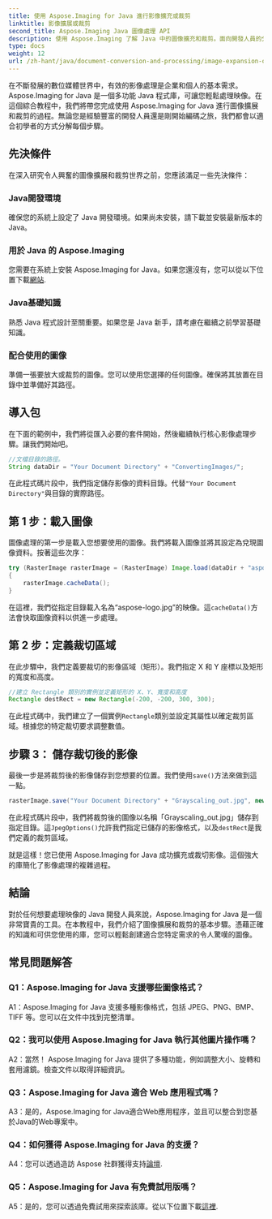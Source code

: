 ```yaml
---
title: 使用 Aspose.Imaging for Java 進行影像擴充或裁剪
linktitle: 影像擴展或裁剪
second_title: Aspose.Imaging Java 圖像處理 API
description: 使用 Aspose.Imaging 了解 Java 中的圖像擴充和裁剪。面向開發人員的分步教程。提高您的影像處理技能。
type: docs
weight: 12
url: /zh-hant/java/document-conversion-and-processing/image-expansion-or-cropping/
---
```

在不斷發展的數位媒體世界中，有效的影像處理是企業和個人的基本需求。 Aspose.Imaging for Java 是一個多功能 Java 程式庫，可讓您輕鬆處理映像。在這個綜合教程中，我們將帶您完成使用 Aspose.Imaging for Java 進行圖像擴展和裁剪的過程。無論您是經驗豐富的開發人員還是剛開始編碼之旅，我們都會以適合初學者的方式分解每個步驟。

## 先決條件

在深入研究令人興奮的圖像擴展和裁剪世界之前，您應該滿足一些先決條件：

### Java開發環境

確保您的系統上設定了 Java 開發環境。如果尚未安裝，請下載並安裝最新版本的 Java。

### 用於 Java 的 Aspose.Imaging

您需要在系統上安裝 Aspose.Imaging for Java。如果您還沒有，您可以從以下位置下載[網站](https://releases.aspose.com/imaging/java/).

### Java基礎知識

熟悉 Java 程式設計至關重要。如果您是 Java 新手，請考慮在繼續之前學習基礎知識。

### 配合使用的圖像

準備一張要放大或裁剪的圖像。您可以使用您選擇的任何圖像。確保將其放置在目錄中並準備好其路徑。

## 導入包

在下面的範例中，我們將從匯入必要的套件開始，然後繼續執行核心影像處理步驟。讓我們開始吧。

```java
//文檔目錄的路徑。
String dataDir = "Your Document Directory" + "ConvertingImages/";
```

在此程式碼片段中，我們指定儲存影像的資料目錄。代替`"Your Document Directory"`與目錄的實際路徑。

## 第 1 步：載入圖像

圖像處理的第一步是載入您想要使用的圖像。我們將載入圖像並將其設定為兌現圖像資料。按著這些次序：

```java
try (RasterImage rasterImage = (RasterImage) Image.load(dataDir + "aspose-logo.jpg"))
{
    rasterImage.cacheData();
}
```

在這裡，我們從指定目錄載入名為“aspose-logo.jpg”的映像。這`cacheData()`方法會快取圖像資料以供進一步處理。

## 第 2 步：定義裁切區域

在此步驟中，我們定義要裁切的影像區域（矩形）。我們指定 X 和 Y 座標以及矩形的寬度和高度。

```java
//建立 Rectangle 類別的實例並定義矩形的 X、Y、寬度和高度
Rectangle destRect = new Rectangle(-200, -200, 300, 300);
```

在此程式碼中，我們建立了一個實例`Rectangle`類別並設定其屬性以確定裁剪區域。根據您的特定裁切要求調整數值。

## 步驟 3： 儲存裁切後的影像

最後一步是將裁剪後的影像儲存到您想要的位置。我們使用`save()`方法來做到這一點。 

```java
rasterImage.save("Your Document Directory" + "Grayscaling_out.jpg", new JpegOptions(), destRect);
```

在此程式碼片段中，我們將裁剪後的圖像以名稱「Grayscaling_out.jpg」儲存到指定目錄。這`JpegOptions()`允許我們指定已儲存的影像格式，以及`destRect`是我們定義的裁剪區域。

就是這樣！您已使用 Aspose.Imaging for Java 成功擴充或裁切影像。這個強大的庫簡化了影像處理的複雜過程。

## 結論

對於任何想要處理映像的 Java 開發人員來說，Aspose.Imaging for Java 是一個非常寶貴的工具。在本教程中，我們介紹了圖像擴展和裁剪的基本步驟。憑藉正確的知識和可供您使用的庫，您可以輕鬆創建適合您特定需求的令人驚嘆的圖像。

## 常見問題解答

### Q1：Aspose.Imaging for Java 支援哪些圖像格式？
   
A1：Aspose.Imaging for Java 支援多種影像格式，包括 JPEG、PNG、BMP、TIFF 等。您可以在文件中找到完整清單。

### Q2：我可以使用 Aspose.Imaging for Java 執行其他圖片操作嗎？

A2：當然！ Aspose.Imaging for Java 提供了多種功能，例如調整大小、旋轉和套用濾鏡。檢查文件以取得詳細資訊。

### Q3：Aspose.Imaging for Java 適合 Web 應用程式嗎？

A3：是的，Aspose.Imaging for Java適合Web應用程序，並且可以整合到您基於Java的Web專案中。

### Q4：如何獲得 Aspose.Imaging for Java 的支援？

 A4：您可以透過造訪 Aspose 社群獲得支持[論壇](https://forum.aspose.com/).

### Q5：Aspose.Imaging for Java 有免費試用版嗎？

 A5：是的，您可以透過免費試用來探索該庫。從以下位置下載[這裡](https://releases.aspose.com/).